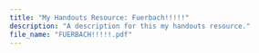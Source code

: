 ```yaml
---
title: "My Handouts Resource: Fuerbach!!!!!"
description: "A description for this my handouts resource."
file_name: "FUERBACH!!!!!.pdf"
---
```

